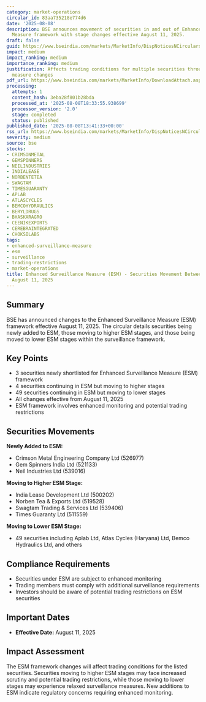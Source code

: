 ```yaml
---
category: market-operations
circular_id: 83aa735218e774d6
date: '2025-08-08'
description: BSE announces movement of securities in and out of Enhanced Surveillance
  Measure framework with stage changes effective August 11, 2025.
draft: false
guid: https://www.bseindia.com/markets/MarketInfo/DispNoticesNCirculars.aspx?Noticeid={92BE94E4-5B87-4BE0-8A10-CFD2B0F98DD5}&noticeno=20250808-46&dt=08/08/2025&icount=46&totcount=62&flag=0
impact: medium
impact_ranking: medium
importance_ranking: medium
justification: Affects trading conditions for multiple securities through surveillance
  measure changes
pdf_url: https://www.bseindia.com/markets/MarketInfo/DownloadAttach.aspx?id=20250808-46&attachedId=6f49390a-f627-4305-8298-1cb2c005db6f
processing:
  attempts: 1
  content_hash: 3eba28f801b28bda
  processed_at: '2025-08-08T18:33:55.938699'
  processor_version: '2.0'
  stage: completed
  status: published
published_date: '2025-08-08T13:41:33+00:00'
rss_url: https://www.bseindia.com/markets/MarketInfo/DispNoticesNCirculars.aspx?Noticeid={92BE94E4-5B87-4BE0-8A10-CFD2B0F98DD5}&noticeno=20250808-46&dt=08/08/2025&icount=46&totcount=62&flag=0
severity: medium
source: bse
stocks:
- CRIMSONMETAL
- GEMSPINNERS
- NEILINDUSTRIES
- INDIALEASE
- NORBENTETEA
- SWAGTAM
- TIMESGUARANTY
- APLAB
- ATLASCYCLES
- BEMCOHYDRAULICS
- BERYLDRUGS
- BHASKARAGRO
- CEENIKEXPORTS
- CEREBRAINTEGRATED
- CHOKSILABS
tags:
- enhanced-surveillance-measure
- esm
- surveillance
- trading-restrictions
- market-operations
title: Enhanced Surveillance Measure (ESM) - Securities Movement Between Stages Effective
  August 11, 2025
---
```


## Summary

BSE has announced changes to the Enhanced Surveillance Measure (ESM) framework effective August 11, 2025. The circular details securities being newly added to ESM, those moving to higher ESM stages, and those being moved to lower ESM stages within the surveillance framework.

## Key Points

- 3 securities newly shortlisted for Enhanced Surveillance Measure (ESM) framework
- 4 securities continuing in ESM but moving to higher stages
- 49 securities continuing in ESM but moving to lower stages
- All changes effective from August 11, 2025
- ESM framework involves enhanced monitoring and potential trading restrictions

## Securities Movements

**Newly Added to ESM:**
- Crimson Metal Engineering Company Ltd (526977)
- Gem Spinners India Ltd (521133)
- Neil Industries Ltd (539016)

**Moving to Higher ESM Stage:**
- India Lease Development Ltd (500202)
- Norben Tea & Exports Ltd (519528)
- Swagtam Trading & Services Ltd (539406)
- Times Guaranty Ltd (511559)

**Moving to Lower ESM Stage:**
- 49 securities including Aplab Ltd, Atlas Cycles (Haryana) Ltd, Bemco Hydraulics Ltd, and others

## Compliance Requirements

- Securities under ESM are subject to enhanced monitoring
- Trading members must comply with additional surveillance requirements
- Investors should be aware of potential trading restrictions on ESM securities

## Important Dates

- **Effective Date:** August 11, 2025

## Impact Assessment

The ESM framework changes will affect trading conditions for the listed securities. Securities moving to higher ESM stages may face increased scrutiny and potential trading restrictions, while those moving to lower stages may experience relaxed surveillance measures. New additions to ESM indicate regulatory concerns requiring enhanced monitoring.